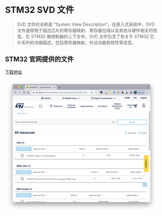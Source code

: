 # STM32 SVD 文件

> SVD 文件的全称是 "System View Description"。在嵌入式系统中，SVD 文件通常用于描述芯片的寄存器映射、寄存器位域以及其他与硬件相关的信息。在 STM32 微控制器的上下文中，SVD 文件包含了有关于 STM32 芯片系列的详细描述，包括寄存器映射、外设功能和特性等信息。

## STM32 官网提供的文件
[下载地址](https://www.st.com/en/microcontrollers-microprocessors/stm32f7x7.html#cad-resources)

![img](assets/stm32svd.png)

